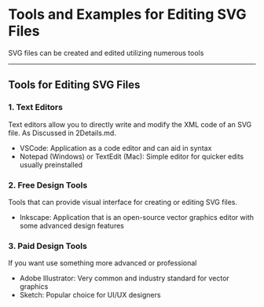 # Tools and Examples for Editing SVG Files

SVG files can be created and edited utilizing numerous tools

----

## Tools for Editing SVG Files

### 1. **Text Editors**
Text editors allow you to directly write and modify the XML code of an SVG file. As Discussed in 2Details.md.
- VSCode: Application as a code editor and can aid in syntax
- Notepad (Windows) or TextEdit (Mac): Simple editor for quicker edits usually preinstalled

### 2. **Free Design Tools**
Tools that can provide visual interface for creating or editing SVG files.
- Inkscape: Application that is an open-source vector graphics editor with some advanced design features

### 3. **Paid Design Tools**
If you want use something more advanced or professional
- Adobe Illustrator: Very common and industry standard for vector graphics
- Sketch: Popular choice for UI/UX designers
